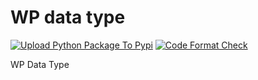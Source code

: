 # WP data type

[![Upload Python Package To Pypi](https://github.com/QiYuTechOrg/wp_dt/actions/workflows/python-publish.yml/badge.svg)](https://github.com/QiYuTechOrg/wp_dt/actions/workflows/python-publish.yml)
[![Code Format Check](https://github.com/QiYuTechOrg/wp_dt/actions/workflows/code-format.yml/badge.svg)](https://github.com/QiYuTechOrg/wp_dt/actions/workflows/code-format.yml)

WP Data Type
